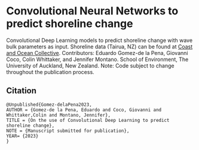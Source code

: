 # Convolutional Neural Networks to predict shoreline change

Convolutional Deep Learning models to predict shoreline change with wave bulk parameters as input. Shoreline data (Tairua, NZ) can be  found at [Coast and Ocean Collective](https://coastalhub.science/data). Contributors: Eduardo Gomez-de la Pena, Giovanni Coco, Colin Whittaker, and Jennifer Montano. School of Environment, The University of Auckland, New Zealand. Note: Code subject to change throughout the publication process.

## Citation

```
@Unpublished{Gomez-delaPena2023,
AUTHOR = {Gomez-de la Pena, Eduardo and Coco, Giovanni and Whittaker,Colin and Montano, Jennifer},
TITLE = {On the use of Convolutional Deep Learning to predict shoreline change},
NOTE = {Manuscript submitted for publication},
YEAR= {2023}
}

